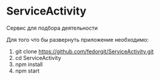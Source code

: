 # ServiceActivity

Сервис для подбора деятельности

Для того что бы развернуть приложение необходимо:

1. git clone https://github.com/fedorgit/ServiceActivity.git
2. cd ServiceActivity
3. npm install
4. npm start
